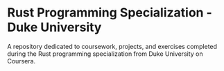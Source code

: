 # Rust Programming Specialization - Duke University

A repository dedicated to coursework, projects, and exercises completed during the Rust programming specialization from Duke University on Coursera.


